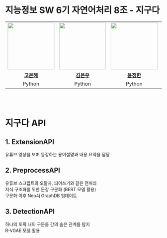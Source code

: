 # 지능정보 SW 6기 자연어처리 8조 - 지구다

<table>
 <tr>
    <td align="center"><a href="https://github.com/eunhyea"><img src="https://avatars.githubusercontent.com/eunhyea" width="150px;" alt=""></td>
    <td align="center"><a href="https://github.com/eunwookim"><img src="https://avatars.githubusercontent.com/eunwookim" width="150px;" alt=""></td>
    <td align="center"><a href="https://github.com/Auspiland"><img src="https://avatars.githubusercontent.com/Auspiland" width="150px;" alt=""></td>
    <td align="center"><a href="https://github.com/DoxB"><img src="https://avatars.githubusercontent.com/DoxB" width="150px;" alt=""></td>
  </tr>
  <tr>
    <td align="center"><a href="https://github.com/eunhyea"><b>고은혜</b></td>
    <td align="center"><a href="https://github.com/eunwookim"><b>김은우</b></td>
    <td align="center"><a href="https://github.com/Auspiland"><b>윤정한</b></td>
    <td align="center"><a href="https://github.com/DoxB"><b>임정규</b></td>
  </tr>
  <tr>
    <td align="center">Python</td>
    <td align="center">Python</td>
    <td align="center">Python</td>
    <td align="center">Python</td>
  </tr>
</table>

<br />
<br />

# 지구다 API

## 1. ExtensionAPI
유튜브 영상을 보며 등장하는 용어설명과 내용 요약을 담당


## 2. PreprocessAPI
유튜브 스크립트의 오탈자, 띄어쓰기와 같은 전처리
<br>
지식 구조화를 위한 문장 구문화 (BERT 모델 활용)
<br>
구문화 이후 Neo4j GraphDB 업데이트


## 3. DetectionAPI
하나의 토픽 내의 구문들 간의 숨은 관계를 탐지
<br>
R-VGAE 모델 활용